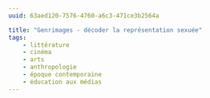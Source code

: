 ```yaml
---
uuid: 63aed120-7576-4760-a6c3-471ce3b2564a

title: "Genrimages - décoder la représentation sexuée"
tags:
    - littérature
    - cinéma
    - arts
    - anthropologie
    - époque contemporaine
    - éducation aux médias
---
```

